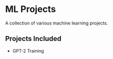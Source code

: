 # ML Projects

A collection of various machine learning projects.

## Projects Included
- GPT-2 Training